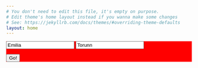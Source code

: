 ```yaml
---
# You don't need to edit this file, it's empty on purpose.
# Edit theme's home layout instead if you wanna make some changes
# See: https://jekyllrb.com/docs/themes/#overriding-theme-defaults
layout: home
---
```

<div style="background: red">
<form method="POST" action="https://api.staticman.net/v2/entry/fuselagetown/staticmantest/gh-pages/comments/">
  <input name="options[redirect]" type="hidden" value="https://stitchfix-prototype.netlify.com/clients/kid">
  <!-- e.g. "2016-01-02-this-is-a-post" -->
  <input name="options[slug]" type="hidden" value="{{ page.slug }}">
  <input name="fields[name-parent]" type="text" value="Emilia">
  <input name="fields[name-kid]" type="text" value="Torunn">
  
  
  <button type="submit">Go!</button>
</form>
</div>